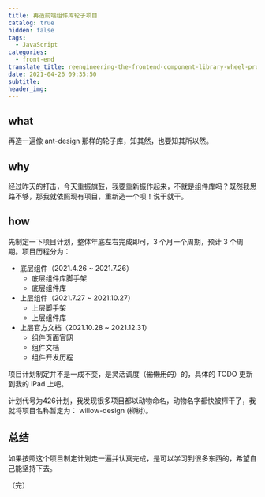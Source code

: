 ```yaml
---
title: 再造前端组件库轮子项目
catalog: true
hidden: false
tags:
  - JavaScript
categories:
  - front-end
translate_title: reengineering-the-frontend-component-library-wheel-project
date: 2021-04-26 09:35:50
subtitle:
header_img:
---
```


## what
再造一遍像 ant-design 那样的轮子库，知其然，也要知其所以然。

## why

经过昨天的打击，今天重振旗鼓，我要重新振作起来，不就是组件库吗？既然我思路不够，那我就依照现有项目，重新造一个呗！说干就干。

## how

先制定一下项目计划，整体年底左右完成即可，3 个月一个周期，预计 3 个周期。项目历程分为：
- 底层组件（2021.4.26 ~ 2021.7.26）
  - 底层组件库脚手架
  - 底层组件库
- 上层组件（2021.7.27 ~ 2021.10.27）
  - 上层脚手架
  - 上层组件库
- 上层官方文档（2021.10.28 ~ 2021.12.31）
  - 组件页面官网
  - 组件文档
  - 组件开发历程

项目计划制定并不是一成不变，是灵活调度（~~偷懒用的~~）的，具体的 TODO 更新到我的 iPad 上吧。

计划代号为426计划，我发现很多项目都以动物命名，动物名字都快被榨干了，我就将项目名称暂定为： willow-design (柳树)。
## 总结

如果按照这个项目制定计划走一遍并认真完成，是可以学习到很多东西的，希望自己能坚持下去。


（完）